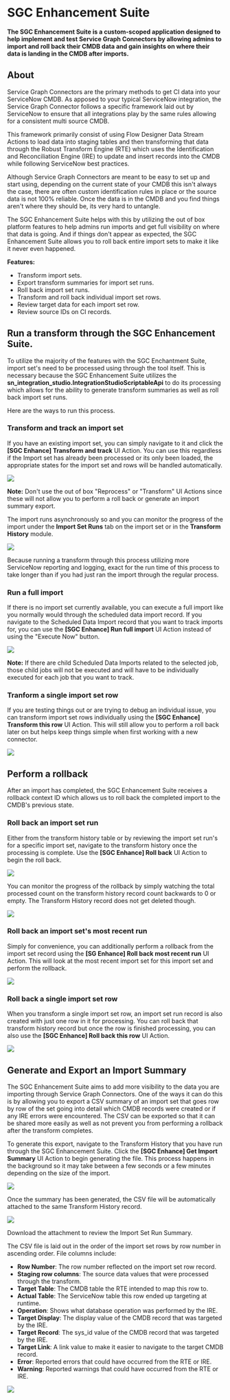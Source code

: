 


# SGC Enhancement Suite
**The SGC Enhancement Suite is a custom-scoped application designed to help implement and test Service Graph Connectors by allowing admins to import and roll back their CMDB data and gain insights on where their data is landing in the CMDB after imports.**
## About
Service Graph Connectors are the primary methods to get CI data into  your ServiceNow CMDB. As apposed to your typical ServiceNow integration, the Service Graph Connector follows a specific framework laid out by ServiceNow to ensure that all integrations play by the same rules allowing for a consistent multi source CMDB. 

This framework primarily consist of using Flow Designer Data Stream Actions to load data into staging tables and then transforming that data through the Robust Transform Engine (RTE) which uses the Identification and Reconciliation Engine (IRE) to update and insert records into the CMDB while following ServiceNow best practices. 

Although Service Graph Connectors are meant to be easy to set up and start using, depending on the current state of your CMDB this isn't always the case, there are often custom identification rules in place or the source data is not 100% reliable. Once the data is in the CMDB and you find things aren't where they should be, its very hard to untangle.

The SGC Enhancement Suite helps with this by utilizing the out of box platform features to help admins run imports and get full visibility on where that data is going. And if things don't appear as expected, the SGC Enhancement Suite allows you to roll back entire import sets to make it like it never even happened.

**Features:**

 - Transform import sets.
 - Export transform summaries for import set runs.
 - Roll back import set runs.
 - Transform and roll back individual import set rows.
 - Review target data for each import set row.
 - Review source IDs on CI records.

## Run a transform through the SGC Enhancement Suite.
To utilize the majority of the features with the SGC Enchantment Suite, import set's need to be processed using through the tool itself. This is necessary because the SGC Enhancement Suite utilizes the **sn_integration_studio.IntegrationStudioScriptableApi** to do its processing which allows for the ability to generate transform summaries as well as roll back import set runs.

Here are the ways to run this process.
### Transform and track an import set
If you have an existing import set, you can simply navigate to it and click the **[SGC Enhance] Transform and track** UI Action. You can use this regardless if the Import set has already been processed or its only been loaded, the appropriate states for the import set and rows will be handled automatically.

![](Docs/TransformAndTrackUIAction.png)

**Note:** Don't use the out of box "Reprocess" or "Transform" UI Actions since these will not allow you to perform a roll back or generate an import summary export. 

The import runs asynchronously so and you can monitor the progress of the import under the **Import Set Runs** tab on the import set or in the **Transform History** module.

![](Docs/CompleteImportSetRunTab.png)

Because running a transform through this process utilizing more ServiceNow reporting and logging, exact for the run time of this process to take longer than if you had just ran the import through the regular process.
### Run a full import
If there is no import set currently available, you can execute a full import like you normally would through the scheduled data import record. If you navigate to the Scheduled Data Import record that you want to track imports for, you can use the **[SGC Enhance] Run full import** UI Action instead of using the "Execute Now" button.

![](Docs/RunFullImportUIAction.png)

**Note:** If there are child Scheduled Data Imports related to the selected job, those child jobs will not be executed and will have to be individually executed for each job that you want to track.
### Tranform a single import set row
If you are testing things out or are trying to debug an individual issue, you can transform import set rows individually using the **[SGC Enhance] Transform this row** UI Action. This will still allow you to perform a roll back later on but helps keep things simple when first working with a new connector.

![](Docs/TransformSingleRowUIAction.png)

## Perform a rollback
After an import has completed, the SGC Enhancement Suite receives a rollback context ID which allows us to roll back the completed import to the CMDB's previous state.
### Roll back an import set run
Either from the transform history table or by reviewing the import set run's for a specific import set, navigate to the transform history once the processing is complete. Use the **[SGC Enhance] Roll back** UI Action to begin the roll back. 

![](Docs/RollBackImportSetRun.png)

You can monitor the progress of the rollback by simply watching the total processed count on the transform history record count backwards to 0 or empty. The Transform History record does not get deleted though.

![](Docs/RunningImportSetRunTab.png)

### Roll back an import set's most recent run
Simply for convenience, you can additionally perform a rollback from the import set record using the **[SG Enhance] Roll back most recent run** UI Action. This will look at the most recent import set for this import set and perform the rollback.

![](Docs/RollBackImportSetRun.png)

### Roll back a single import set row
When you transform a single import set row, an import set run record is also created with just one row in it for processing. You can roll back that transform history record but once the row is finished processing, you can also use the **[SGC Enhance] Roll back this row** UI Action. 

![](Docs/RollBackImportSetRow.png)

## Generate and Export an Import Summary
The SGC Enhancement Suite aims to add more visibility to the data you are importing through Service Graph Connectors. One of the ways it can do this is by allowing you to export a CSV summary of an import set that goes row by row of the set going into detail which CMDB records were created or if any IRE errors were encountered. The CSV can be exported so that it can be shared more easily as well as not prevent you from performing a rollback after the transform completes.

To generate this export, navigate to the Transform History that you have run through the SGC Enhancement Suite. Click the **[SGC Enhance] Get Import Summary** UI Action to begin generating the file. This process happens in the background so it may take between a few seconds or a few minutes depending on the size of the import.

![](Docs/GetImportSummary.png)

Once the summary  has been generated, the CSV file will be automatically attached to the same Transform History record.

![](Docs/ImportSummaryDownloadAttachment.png)

Download the attachment to review the Import Set Run Summary.

The CSV file is laid out in the order of the import set rows by row number in ascending order.
File columns include:

 - **Row Number**: The row number reflected on the import set row record.
 - **Staging row columns**: The source data values that were processed through the transform.
 - **Target Table**: The CMDB table the RTE intended to map this row to.
 - **Actual Table**: The ServiceNow table this row ended up targeting at runtime.
 - **Operation**: Shows what database operation was performed by the IRE.
 - **Target Display**: The display value of the CMDB record that was targeted by the IRE.
 - **Target Record**: The sys_id value of the CMDB record that was targeted by the IRE.
 - **Target Link**: A link value to make it easier to navigate to the target CMDB record.
 - **Error**: Reported errors that could have occurred from the RTE or IRE.
 - **Warning**: Reported warnings that could have occurred from the RTE or IRE.
 
 ![](Docs/ImportSummaryCSV.png)
 

